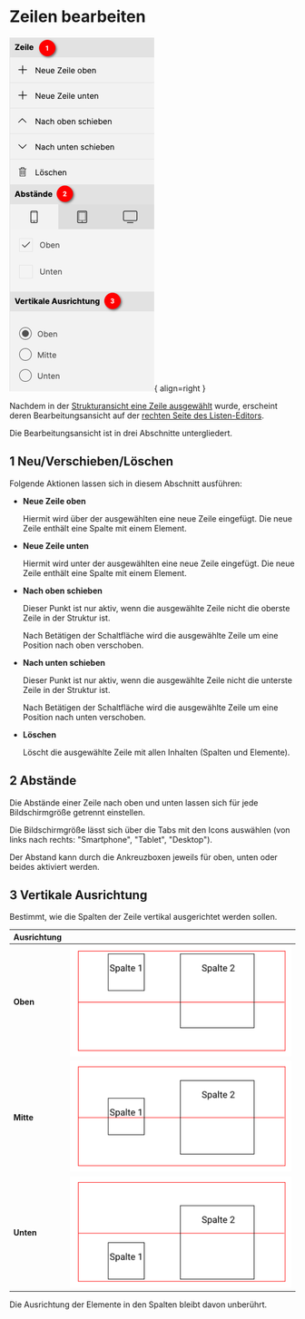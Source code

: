 # Zeilen bearbeiten

![Zeile Übersicht](./zeile-uebersicht.png#small){ align=right }

Nachdem in der [Strukturansicht eine Zeile ausgewählt](../listenstruktur/index.md#auswahl-einer-zeile) wurde, erscheint deren Bearbeitungsansicht auf der [rechten Seite des Listen-Editors](../index.md).

Die Bearbeitungsansicht ist in drei Abschnitte untergliedert.

## <span class="number space-right">1</span> Neu/Verschieben/Löschen

Folgende Aktionen lassen sich in diesem Abschnitt ausführen:

- **Neue Zeile oben**

    Hiermit wird über der ausgewählten eine neue Zeile eingefügt. Die neue Zeile enthält eine Spalte mit einem Element.

- **Neue Zeile unten**

    Hiermit wird unter der ausgewählten eine neue Zeile eingefügt. Die neue Zeile enthält eine Spalte mit einem Element.

- **Nach oben schieben**

    Dieser Punkt ist nur aktiv, wenn die ausgewählte Zeile nicht die oberste Zeile in der Struktur ist.

    Nach Betätigen der Schaltfläche wird die ausgewählte Zeile um eine Position nach oben verschoben.

- **Nach unten schieben**

    Dieser Punkt ist nur aktiv, wenn die ausgewählte Zeile nicht die unterste Zeile in der Struktur ist.

    Nach Betätigen der Schaltfläche wird die ausgewählte Zeile um eine Position nach unten verschoben.

- **Löschen**

    Löscht die ausgewählte Zeile mit allen Inhalten (Spalten und Elemente).

## <span class="number space-right">2</span> Abstände

Die Abstände einer Zeile nach oben und unten lassen sich für jede Bildschirmgröße getrennt einstellen.

Die Bildschirmgröße lässt sich über die Tabs mit den Icons auswählen (von links nach rechts: "Smartphone", "Tablet", "Desktop").

Der Abstand kann durch die Ankreuzboxen jeweils für oben, unten oder beides aktiviert werden.

## <span class="number space-right">3</span> Vertikale Ausrichtung

Bestimmt, wie die Spalten der Zeile vertikal ausgerichtet werden sollen.

| Ausrichtung            |                                                     |
| ---------------------- | --------------------------------------------------- |
| **Oben**<br>   | ![Vertikale Ausrichtung oben](./zeile-vertikale-ausrichtung-oben.png#small) |
| **Mitte**<br>           | ![Vertikale Ausrichtung mitte](./zeile-vertikale-ausrichtung-mitte.png#small)                 |
| **Unten**<br> | ![Vertikale Ausrichtung unten](./zeile-vertikale-ausrichtung-unten.png#small)  |

Die Ausrichtung der Elemente in den Spalten bleibt davon unberührt.

<div class="clear"></div>
